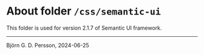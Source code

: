 # About folder `/css/semantic-ui`

This folder is used for version 2.1.7 of Semantic UI framework.

---

Björn G. D. Persson, 2024-06-25
